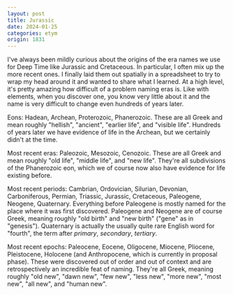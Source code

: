 ```yaml
---
layout: post
title: Jurassic
date: 2024-01-25
categories: etym
origin: 1831
---
```

I've always been mildly curious about the origins of the era names we use for Deep Time like Jurassic and Cretaceous. In particular, I often mix up the more recent ones. I finally laid them out spatially in a spreadsheet to try to wrap my head around it and wanted to share what I learned. At a high level, it's pretty amazing how difficult of a problem naming eras is. Like with elements, when you discover one, you know very little about it and the name is very difficult to change even hundreds of years later.

Eons: Hadean, Archean, Proterozoic, Phanerozoic. These are all Greek and mean roughly "hellish", "ancient", "earlier life", and "visible life". Hundreds of years later we have evidence of life in the Archean, but we certainly didn't at the time.

Most recent eras: Paleozoic, Mesozoic, Cenozoic. These are all Greek and mean roughly "old life", "middle life", and "new life". They're all subdivisions of the Phanerozoic eon, which we of course now also have evidence for life existing before.

Most recent periods: Cambrian, Ordovician, Silurian, Devonian, Carboniferous, Permian, Triassic, Jurassic, Cretaceous,  Paleogene, Neogene, Quaternary. Everything before Paleogene is mostly named for the place where it was first discovered. Paleogene and Neogene are of course Greek, meaning roughly "old birth" and "new birth" ("gene" as in "genesis"). Quaternary is actually the usually quite rare English word for "fourth", the term after *primary*, *secondary*, *tertiary*.

Most recent epochs: Paleocene, Eocene, Oligocene, Miocene, Pliocene, Pleistocene, Holocene (and Anthropocene, which is currently in proposal phase). These were discovered out of order and out of context and are retrospectively an incredible feat of naming. They're all Greek, meaning roughly "old new", "dawn new", "few new", "less new", "more new", "most new", "all new", and "human new".
